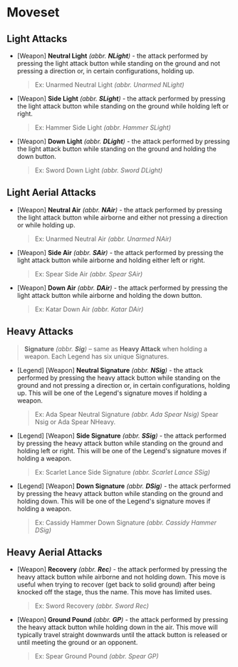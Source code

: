 # Moveset
## Light Attacks

- [Weapon] **Neutral Light** *(abbr. **NLight**)* - the attack performed by pressing the light attack button while standing on the ground and not pressing a direction or, in certain configurations, holding up.
    > Ex: Unarmed Neutral Light *(abbr. Unarmed NLight)*
- [Weapon] **Side Light** *(abbr. **SLight**)* - the attack performed by pressing the light attack button while standing on the ground while holding left or right.
    > Ex: Hammer Side Light *(abbr. Hammer SLight)*
- [Weapon] **Down Light** *(abbr. **DLight**)* - the attack performed by pressing the light attack button while standing on the ground and holding the down button.
    > Ex: Sword Down Light *(abbr. Sword DLight)*

## Light Aerial Attacks

- [Weapon] **Neutral Air** *(abbr. **NAir**)* - the attack performed by pressing the light attack button while airborne and either not pressing a direction or while holding up.
    > Ex: Unarmed Neutral Air *(abbr. Unarmed NAir)*
- [Weapon] **Side Air** *(abbr. **SAir**)* - the attack performed by pressing the light attack button while airborne and holding either left or right.
    > Ex: Spear Side Air *(abbr. Spear SAir)*
- [Weapon] **Down Air** *(abbr. **DAir**)* - the attack performed by pressing the light attack button while airborne and holding the down button.
    > Ex: Katar Down Air *(abbr. Katar DAir)*

## Heavy Attacks

> **Signature** *(abbr. **Sig**)* – same as **Heavy Attack** when holding a weapon. Each Legend has six unique Signatures.
- [Legend] [Weapon] **Neutral Signature** *(abbr. **NSig**)* - the attack performed by pressing the heavy attack button while standing on the ground and not pressing a direction or, in certain configurations, holding up. This will be one of the Legend's signature moves if holding a weapon.
    > Ex: Ada Spear Neutral Signature *(abbr. Ada Spear Nsig)* Spear Nsig or Ada Spear NHeavy.
- [Legend] [Weapon] **Side Signature** *(abbr. **SSig**)* - the attack performed by pressing the heavy attack button while standing on the ground and holding left or right. This will be one of the Legend's signature moves if holding a weapon.
    > Ex: Scarlet Lance Side Signature *(abbr. Scarlet Lance SSig)*
- [Legend] [Weapon] **Down Signature** *(abbr. **DSig**)* - the attack performed by pressing the heavy attack button while standing on the ground and holding down. This will be one of the Legend's signature moves if holding a weapon.
    > Ex: Cassidy Hammer Down Signature *(abbr. Cassidy Hammer DSig)*

## Heavy Aerial Attacks

- [Weapon] **Recovery** *(abbr. **Rec**)* - the attack performed by pressing the heavy attack button while airborne and not holding down. This move is useful when trying to recover (get back to solid ground) after being knocked off the stage, thus the name. This move has limited uses.
    > Ex: Sword Recovery *(abbr. Sword Rec)*
- [Weapon] **Ground Pound** *(abbr. **GP**)* - the attack performed by pressing the heavy attack button while holding down in the air. This move will typically travel straight downwards until the attack button is released or until meeting the ground or an opponent.
    > Ex: Spear Ground Pound *(abbr. Spear GP)*
